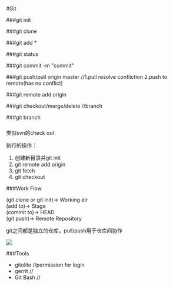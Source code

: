 #Git

###git init

###git clone <repository>

###git add *

###git status

###git commit -m "commit"

###git push/pull origin master   //1.pull resolve confliction 2.push to remote(has no conflict)

###git remote add origin <server>

###git checkout/merge/delete   //branch

###git branch

###

类似svn的check out 

执行的操作：

1. 创建新目录并git init
2. git remote add origin <repository>
3. git fetch
4. git checkout

###Work Flow

(git clone or git init)->  Working dir   
(add to)->  Stage   
(commit to)->  HEAD  
(git push)-> Remote Repository

git之间都是独立的仓库，pull/push用于仓库间协作

![](https://github.com/yfann/TechGuidence/img/git01.png)

###Tools

+ gitolite //permission for login
+ gerrit //
+ Git Bash //
